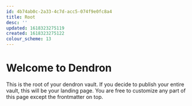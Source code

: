 ```yaml
---
id: 4b74ab0c-2a33-4c7d-acc5-074f9e0fc8a4
title: Root
desc: ''
updated: 1618323275119
created: 1618323275122
colour_scheme: 13
---
```

# Welcome to Dendron

This is the root of your dendron vault. If you decide to publish your entire vault, this will be your landing page. You are free to customize any part of this page except the frontmatter on top. 
